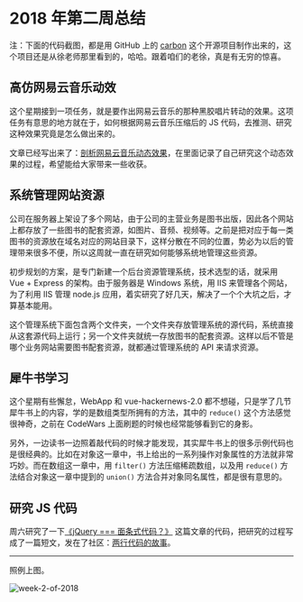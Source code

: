 # 2018 年第二周总结

注：下面的代码截图，都是用 GitHub 上的 [carbon](https://github.com/dawnlabs/carbon) 这个开源项目制作出来的，这个项目还是从徐老师那里看到的，哈哈。跟着咱们的老徐，真是有无穷的惊喜。

## 高仿网易云音乐动效

这个星期接到一项任务，就是要作出网易云音乐的那种黑胶唱片转动的效果。这项任务有意思的地方就在于，如何根据网易云音乐压缩后的 JS 代码，去推测、研究这种效果究竟是怎么做出来的。

文章已经写出来了：[剖析网易云音乐动态效果](https://code.7xinsheng.com/post/5a5c1a5d4e11310253e3ddee)，在里面记录了自己研究这个动态效果的过程，希望能给大家带来一些收获。

## 系统管理网站资源

公司在服务器上架设了多个网站，由于公司的主营业务是图书出版，因此各个网站上都存放了一些图书的配套资源，如图片、音频、视频等。之前是把对应于每一类图书的资源放在域名对应的网站目录下，这样分散在不同的位置，势必为以后的管理带来很多不便，所以这周就一直在研究如何能够系统地管理这些资源。

初步规划的方案，是专门新建一个后台资源管理系统，技术选型的话，就采用 Vue + Express 的架构。由于服务器是 Windows 系统，用 IIS 来管理各个网站，为了利用 IIS 管理 node.js 应用，着实研究了好几天，解决了一个个大坑之后，才算基本能用。

这个管理系统下面包含两个文件夹，一个文件夹存放管理系统的源代码，系统直接从这套源代码上运行；另一个文件夹就统一存放图书的配套资源。这样以后不管是哪个业务网站需要图书配套资源，就都通过管理系统的 API 来请求资源。

## 犀牛书学习

这个星期有些懈怠，WebApp 和 vue-hackernews-2.0 都不想碰，只是学了几节犀牛书上的内容，学的是数组类型所拥有的方法，其中的 `reduce()` 这个方法感觉很神奇，之前在 CodeWars 上面刷题的时候也经常能够看到它的身影。

另外，一边读书一边照着敲代码的时候才能发现，其实犀牛书上的很多示例代码也是很经典的。比如在对象这一章中，书上给出的一系列操作对象属性的方法就非常巧妙。而在数组这一章中，用 `filter()` 方法压缩稀疏数组，以及用 `reduce()` 方法结合对象这一章中提到的 `union()` 方法合并对象同名属性，都是很有意思的。

## 研究 JS 代码

周六研究了一下[《jQuery === 面条式代码？》](https://fed.renren.com/2017/09/03/jquery-not-noodle-code/) 这篇文章的代码，把研究的过程写成了一篇短文，发在了社区：[两行代码的故事](https://code.7xinsheng.com/post/5a5974634e11310253e3ddd9)。

---

照例上图。

![week-2-of-2018](http://owve9bvtw.bkt.clouddn.com/Fk39W345-Q_U8eoMp4Z7zifV0xSI)
